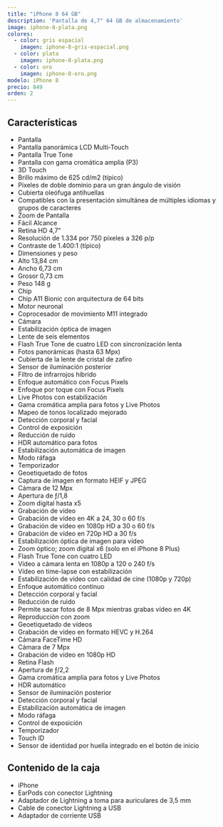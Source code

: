 ```yaml
---
title: "iPhone 8 64 GB"
description: 'Pantalla de 4,7" 64 GB de almacenamiento'
image: iphone-8-plata.png
colores:
  - color: gris espacial
    imagen: iphone-8-gris-espacial.png
  - color: plata
    imagen: iphone-8-plata.png
  - color: oro
    imagen: iphone-8-oro.png
modelo: iPhone 8
precio: 849
orden: 2
---
```


## Características

  - Pantalla
  - Pantalla panorámica LCD Multi&#8209;Touch
  - Pantalla True Tone
  - Pantalla con gama cromática amplia (P3)
  - 3D Touch
  - Brillo máximo de 625 cd/m2 (típico)
  - Píxeles de doble dominio para un gran ángulo de visión
  - Cubierta oleófuga antihuellas
  - Compatibles con la presentación simultánea de múltiples idiomas y grupos de caracteres
  - Zoom de Pantalla
  - Fácil Alcance
  - Retina HD 4,7"
  - Resolución de 1.334 por 750 píxeles a 326 p/p
  - Contraste de 1.400:1 (típico)
  - Dimensiones y peso
  - Alto 13,84 cm
  - Ancho 6,73 cm
  - Grosor 0,73 cm
  - Peso 148 g
  - Chip
  - Chip A11 Bionic con arquitectura de 64 bits
  - Motor neuronal
  - Coprocesador de movimiento M11 integrado
  - Cámara
  - Estabilización óptica de imagen
  - Lente de seis elementos
  - Flash True Tone de cuatro LED con sincronización lenta
  - Fotos panorámicas (hasta 63 Mpx)
  - Cubierta de la lente de cristal de zafiro
  - Sensor de iluminación posterior
  - Filtro de infrarrojos híbrido
  - Enfoque automático con Focus Pixels
  - Enfoque por toque con Focus Pixels
  - Live Photos con estabilización
  - Gama cromática amplia para fotos y Live Photos
  - Mapeo de tonos localizado mejorado
  - Detección corporal y facial
  - Control de exposición
  - Reducción de ruido
  - HDR automático para fotos
  - Estabilización automática de imagen
  - Modo ráfaga
  - Temporizador
  - Geoetiquetado de fotos
  - Captura de imagen en formato HEIF y JPEG
  - Cámara de 12 Mpx
  - Apertura de ƒ/1,8
  - Zoom digital hasta x5
  - Grabación de vídeo
  - Grabación de vídeo en 4K a 24, 30 o 60 f/s
  - Grabación de vídeo en 1080p HD a 30 o 60 f/s
  - Grabación de vídeo en 720p HD a 30 f/s
  - Estabilización óptica de imagen para vídeo
  - Zoom óptico; zoom digital x6 (solo en el iPhone 8 Plus)
  - Flash True Tone con cuatro LED
  - Vídeo a cámara lenta en 1080p a 120 o 240 f/s
  - Vídeo en time-lapse con estabilización
  - Estabilización de vídeo con calidad de cine (1080p y 720p)
  - Enfoque automático continuo
  - Detección corporal y facial
  - Reducción de ruido
  - Permite sacar fotos de 8 Mpx mientras grabas vídeo en 4K
  - Reproducción con zoom
  - Geoetiquetado de vídeos
  - Grabación de vídeo en formato HEVC y H.264
  - Cámara FaceTime HD
  - Cámara de 7 Mpx
  - Grabación de vídeo en 1080p HD
  - Retina Flash
  - Apertura de ƒ/2,2
  - Gama cromática amplia para fotos y Live Photos
  - HDR automático
  - Sensor de iluminación posterior
  - Detección corporal y facial
  - Estabilización automática de imagen
  - Modo ráfaga
  - Control de exposición
  - Temporizador
  - Touch ID
  - Sensor de identidad por huella integrado en el botón de inicio

## Contenido de la caja

  - iPhone
  - EarPods con conector Lightning
  - Adaptador de Lightning a toma para auriculares de 3,5 mm
  - Cable de conector Lightning a USB
  - Adaptador de corriente USB
